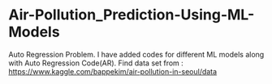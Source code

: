 # Air-Pollution_Prediction-Using-ML-Models
Auto Regression Problem.
I have added codes for different ML models along with Auto Regression Code(AR).
Find data set from : https://www.kaggle.com/bappekim/air-pollution-in-seoul/data
